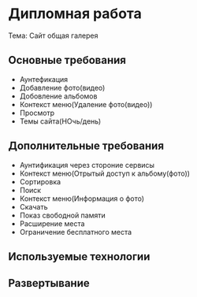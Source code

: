 # Дипломная работа

Тема: Cайт общая галерея

## Основные требования

* Аунтефикация 
* Добавление фото(видео)
* Добовление альбомов
* Контекст меню(Удаление фото(видео))
* Просмотр
* Темы сайта(НОчь/день)

## Дополнительные требования

* Аунтификация через стороние сервисы
* Контекст меню(Отрытый доступ к альбому(фото))
* Сортировка
* Поиск
* Контекст меню(Информация о фото)
* Скачать
* Показ свободной памяти
* Расширение места 
* Ограничение бесплатного места

## Используемые технологии

## Развертывание
